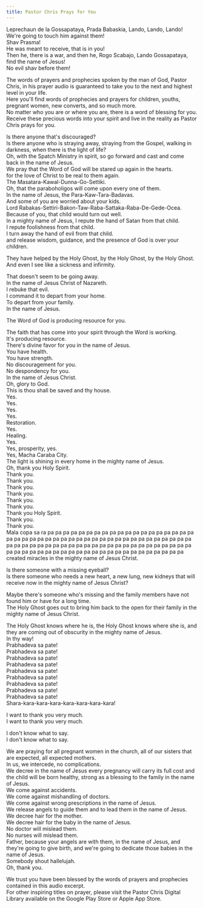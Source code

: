 ```yaml
---
title: Pastor Chris Prays for You
---
```

 Leprechaun de la Gossapataya, Prada Babaskia, Lando, Lando, Lando!  
We're going to touch him against them!  
Shav Prasma!  
He was meant to receive, that is in you!  
Then he, there is a war, and then he, Rogo Scabajo, Lando Gossapataya, find the name of Jesus!  
No evil shav before them!  


  
 The words of prayers and prophecies spoken by the man of God, Pastor Chris, in his prayer audio is guaranteed to take you to the next and highest level in your life.  
 Here you'll find words of prophecies and prayers for children, youths, pregnant women, new converts, and so much more.  
No matter who you are or where you are, there is a word of blessing for you.  
Receive these precious words into your spirit and live in the reality as Pastor Chris prays for you.  


  
 Is there anyone that's discouraged?  
Is there anyone who is straying away, straying from the Gospel, walking in darkness, when there is the light of life?  
Oh, with the Spatch Ministry in spirit, so go forward and cast and come back in the name of Jesus.  
We pray that the Word of God will be stared up again in the hearts.  
 for the love of Christ to be real to them again.  
The Masatara-Kawal-Dunna-Go-Settiki.  
Oh, that the paraboholigos will come upon every one of them.  
In the name of Jesus, the Para-Kaw-Tara-Badavas.  
And some of you are worried about your kids.  
Lord Rabakas-Settiri-Bakon-Taw-Raba-Sattaka-Raba-De-Gede-Ocea.  
 Because of you, that child would turn out well.  
In a mighty name of Jesus, I repute the hand of Satan from that child.  
I repute foolishness from that child.  
I turn away the hand of evil from that child.  
 and release wisdom, guidance, and the presence of God is over your children.  


  
They have helped by the Holy Ghost, by the Holy Ghost, by the Holy Ghost.  
 And even I see like a sickness and infirmity.  


  
That doesn't seem to be going away.  
In the name of Jesus Christ of Nazareth.  
I rebuke that evil.  
I command it to depart from your home.  
To depart from your family.  
In the name of Jesus.  


  
 The Word of God is producing resource for you.  


  
The faith that has come into your spirit through the Word is working.  
It's producing resource.  
There's divine favor for you in the name of Jesus.  
You have health.  
You have strength.  
 No discouragement for you.  
No despondency for you.  
In the name of Jesus Christ.  
Oh, glory to God.  
This is thou shall be saved and thy house.  
Yes.  
Yes.  
Yes.  
Yes.  
Restoration.  
Yes.  
Healing.  
Yes.  
 Yes, prosperity, yes.  
Yes, Macha Caraba City.  
The light is shining in every home in the mighty name of Jesus.  
Oh, thank you Holy Spirit.  
Thank you.  
Thank you.  
Thank you.  
Thank you.  
Thank you.  
Thank you.  
Thank you Holy Spirit.  
Thank you.  
 Thank you.  
Mala copa sa ra pa pa pa pa pa pa pa pa pa pa pa pa pa pa pa pa pa pa pa pa pa pa pa pa pa pa pa pa pa pa pa pa pa pa pa pa pa pa pa pa pa pa pa pa pa pa pa pa pa pa pa pa pa pa pa pa pa pa pa pa pa pa pa pa pa pa pa pa pa pa pa pa pa pa pa pa pa pa pa pa pa pa pa pa pa pa pa pa pa pa  
 created miracles in the mighty name of Jesus Christ.  


  
Is there someone with a missing eyeball?  
Is there someone who needs a new heart, a new lung, new kidneys that will receive now in the mighty name of Jesus Christ?  


  
 Maybe there's someone who's missing and the family members have not found him or have for a long time.  
The Holy Ghost goes out to bring him back to the open for their family in the mighty name of Jesus Christ.  


  
 The Holy Ghost knows where he is, the Holy Ghost knows where she is, and they are coming out of obscurity in the mighty name of Jesus.  
 In thy way!  
Prabhadeva sa pate!  
Prabhadeva sa pate!  
Prabhadeva sa pate!  
Prabhadeva sa pate!  
Prabhadeva sa pate!  
Prabhadeva sa pate!  
Prabhadeva sa pate!  
Prabhadeva sa pate!  
Prabhadeva sa pate!  
 Shara-kara-kara-kara-kara-kara-kara-kara!  


  
 I want to thank you very much.  
I want to thank you very much.  


  
 I don't know what to say.  
I don't know what to say.  


  
 We are praying for all pregnant women in the church, all of our sisters that are expected, all expected mothers.  
In us, we intercede, no complications.  
We decree in the name of Jesus every pregnancy will carry its full cost and the child will be born healthy, strong as a blessing to the family in the name of Jesus.  
 We come against accidents.  
We come against mishandling of doctors.  
We come against wrong prescriptions in the name of Jesus.  
We release angels to guide them and to lead them in the name of Jesus.  
We decree hair for the mother.  
We decree hair for the baby in the name of Jesus.  
 No doctor will mislead them.  
No nurses will mislead them.  
Father, because your angels are with them, in the name of Jesus, and they're going to give birth, and we're going to dedicate those babies in the name of Jesus.  
Somebody shout hallelujah.  
Oh, thank you.  


  
 We trust you have been blessed by the words of prayers and prophecies contained in this audio excerpt.  
For other inspiring titles on prayer, please visit the Pastor Chris Digital Library available on the Google Play Store or Apple App Store.